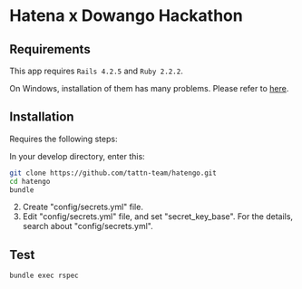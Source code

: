 # Hatena x Dowango Hackathon

## Requirements

This app requires `Rails 4.2.5` and `Ruby 2.2.2`.

On Windows, installation of them has many problems. Please refer to [here](http://qiita.com/akaneko3/items/247af28abded3b3d3617).


## Installation

Requires the following steps:

In your develop directory, enter this:
```bash
git clone https://github.com/tattn-team/hatengo.git
cd hatengo
bundle
```
2. Create "config/secrets.yml" file.
3. Edit "config/secrets.yml" file, and set "secret_key_base". For the details, search about "config/secrets.yml".


## Test

```bash
bundle exec rspec
```


